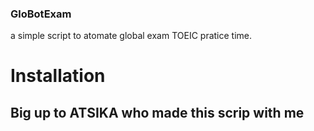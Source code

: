 ### GloBotExam
a simple script to atomate global exam TOEIC pratice time.
# Installation

## Big up to ATSIKA who made this scrip with me 
